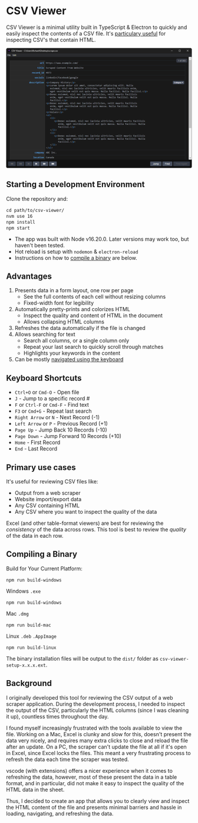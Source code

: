 # CSV Viewer

CSV Viewer is a minimal utility built in TypeScript & Electron to quickly and easily inspect the contents
of a CSV file. It's [particulary useful](#primary-use-cases) for inspecting CSV's that contain HTML.

![Application Screenshot](https://github.com/rpodsada/csv-viewer/blob/development/screenshot/screenshot.png?raw=true)

## Starting a Development Environment

Clone the repository and:
```
cd path/to/csv-viewer/
nvm use 16
npm install
npm start
```
- The app was built with Node v16.20.0. Later versions may work too, but haven't been tested.
- Hot reload is setup with `nodemon` & `electron-reload`
- Instructions on how to [compile a binary](#compiling-a-binary) are below.

## Advantages

1. Presents data in a form layout, one row per page
    - See the full contents of each cell without resizing columns
    - Fixed-width font for legibility
2. Automatically pretty-prints and colorizes HTML
    - Inspect the quality and content of HTML in the document
    - Allows collapsing HTML columns    
3. Refreshes the data automatically if the file is changed
4. Allows searching for text
    - Search all columns, or a single column only
    - Repeat your last search to quickly scroll through matches
    - Highlights your keywords in the content
6. Can be mostly [navigated using the keyboard](#keyboard-shortcuts)

## Keyboard Shortcuts 

- `Ctrl+O` or `Cmd-O` - Open file
- `J` - Jump to a specific record #   
- `F` or `Ctrl-F` or `Cmd-F` - Find text
- `F3` or `Cmd+G` - Repeat last search
- `Right Arrow` or `N` - Next Record (-1)
- `Left Arrow` or `P` - Previous Record (+1)
- `Page Up` - Jump Back 10 Records (-10)
- `Page Down` - Jump Forward 10 Records (+10)
- `Home` - First Record
- `End` - Last Record

## Primary use cases

It's useful for reviewing CSV files like:
- Output from a web scraper
- Website import/export data
- Any CSV containing HTML
- Any CSV where you want to inspect the quality of the data

Excel (and other table-format viewers) are best for reviewing the _consistency_ of the data across rows. 
This tool is best to review the _quality_ of the data in each row.

## Compiling a Binary

Build for Your Current Platform:
```
npm run build-windows
```
Windows `.exe`
```
npm run build-windows
```
Mac `.dmg`
```
npm run build-mac
```
Linux `.deb` `.AppImage`
```
npm run build-linux
```

The binary installation files will be output to the `dist/` folder as `csv-viewer-setup-x.x.x.ext`.

## Background 

I originally developed this tool for reviewing the CSV output of a web scraper application. During the development process, I needed
to inspect the output of the CSV, particularly the HTML columns (since I was cleaning it up), countless times throughout the day.

I found myself increasingly frustrated with the tools available to view the file.
Working on a Mac, Excel is clunky and slow for this, doesn't present the data very nicely, and requires many extra clicks
to close and reload the file after an update. On a PC, the scraper can't update the file at all if it's open in Excel, 
since Excel locks the files. This meant a very frustrating process to refresh the data each time the scraper was tested.

vscode (with extensions) offers a nicer experience when it comes to refreshing the data, however, most of these present the data
in a table format, and in particular, did not make it easy to inspect the quality of the HTML data in the sheet.

Thus, I decided to create an app that allows you to clearly view and inspect the HTML content of the file and 
presents minimal barriers and hassle in loading, navigating, and refreshing the data.
